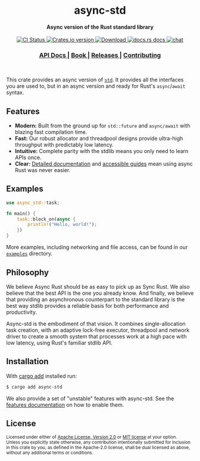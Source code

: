 <h1 align="center">async-std</h1>
<div align="center">
 <strong>
   Async version of the Rust standard library
 </strong>
</div>

<br />

<div align="center">
   <!-- CI status -->
  <a href="https://github.com/async-rs/async-std/actions">
    <img src="https://github.com/async-rs/async-std/workflows/CI/badge.svg"
      alt="CI Status" />
  </a>
  <!-- Crates version -->
  <a href="https://crates.io/crates/async-std">
    <img src="https://img.shields.io/crates/v/async-std.svg?style=flat-square"
    alt="Crates.io version" />
  </a>
  <!-- Downloads -->
  <a href="https://crates.io/crates/async-std">
    <img src="https://img.shields.io/crates/d/async-std.svg?style=flat-square"
      alt="Download" />
  </a>
  <!-- docs.rs docs -->
  <a href="https://docs.rs/async-std">
    <img src="https://img.shields.io/badge/docs-latest-blue.svg?style=flat-square"
      alt="docs.rs docs" />
  </a>

  <a href="https://discord.gg/JvZeVNe">
    <img src="https://img.shields.io/discord/598880689856970762.svg?logo=discord&style=flat-square"
      alt="chat" />
  </a>
</div>

<div align="center">
  <h3>
    <a href="https://docs.rs/async-std">
      API Docs
    </a>
    <span> | </span>
    <a href="https://book.async.rs">
      Book
    </a>
    <span> | </span>
    <a href="https://github.com/async-rs/async-std/releases">
      Releases
    </a>
    <span> | </span>
    <a href="https://async.rs/contribute">
      Contributing
    </a>
  </h3>
</div>

<br/>

This crate provides an async version of [`std`]. It provides all the interfaces
you are used to, but in an async version and ready for Rust's `async`/`await`
syntax.

[`std`]: https://doc.rust-lang.org/std/index.html

## Features

- __Modern:__ Built from the ground up for `std::future` and `async/await` with
    blazing fast compilation time.
- __Fast:__ Our robust allocator and threadpool designs provide ultra-high
    throughput with predictably low latency.
- __Intuitive:__ Complete parity with the stdlib means you only need to learn
    APIs once.
- __Clear:__ [Detailed documentation][docs] and [accessible guides][book] mean
    using async Rust was never easier.

[docs]: https://docs.rs/async-std
[book]: https://book.async.rs

## Examples

```rust
use async_std::task;

fn main() {
    task::block_on(async {
        println!("Hello, world!");
    })
}
```

More examples, including networking and file access, can be found in our
[`examples`] directory.

[`examples`]: https://github.com/async-rs/async-std/tree/master/examples

## Philosophy

We believe Async Rust should be as easy to pick up as Sync Rust. We also believe
that the best API is the one you already know. And finally, we believe that
providing an asynchronous counterpart to the standard library is the best way
stdlib provides a reliable basis for both performance and productivity.

Async-std is the embodiment of that vision. It combines single-allocation task
creation, with an adaptive lock-free executor, threadpool and network driver to
create a smooth system that processes work at a high pace with low latency,
using Rust's familiar stdlib API.

## Installation

With [cargo add][cargo-add] installed run:

```sh
$ cargo add async-std
```

We also provide a set of "unstable" features with async-std. See the [features
documentation] on how to enable them.

[cargo-add]: https://github.com/killercup/cargo-edit
[features documentation]: https://docs.rs/async-std/#features

## License

<sup>
Licensed under either of <a href="LICENSE-APACHE">Apache License, Version
2.0</a> or <a href="LICENSE-MIT">MIT license</a> at your option.
</sup>

<br/>

<sub>
Unless you explicitly state otherwise, any contribution intentionally submitted
for inclusion in this crate by you, as defined in the Apache-2.0 license, shall
be dual licensed as above, without any additional terms or conditions.
</sub>
